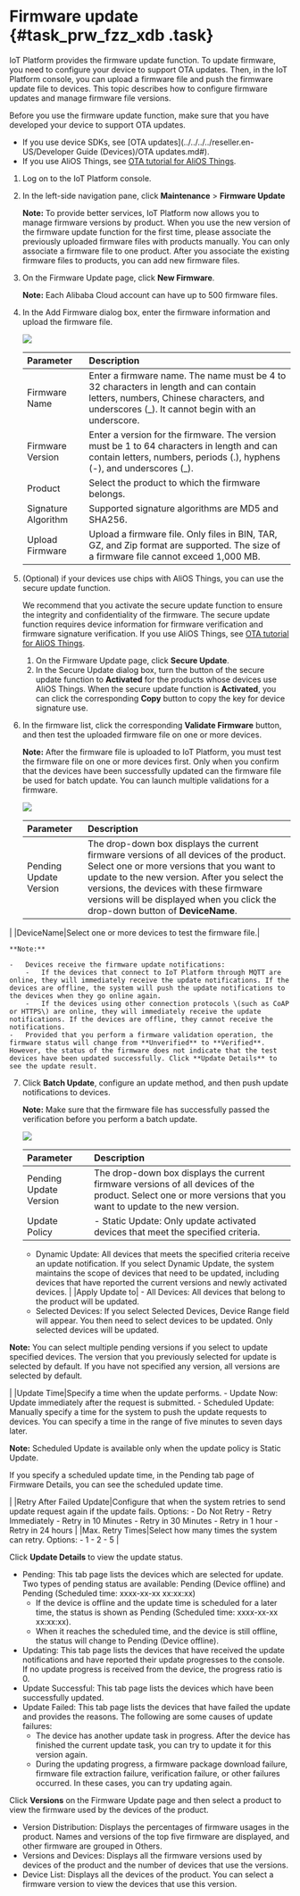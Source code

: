 # Firmware update {#task_prw_fzz_xdb .task}

IoT Platform provides the firmware update function. To update firmware, you need to configure your device to support OTA updates. Then, in the IoT Platform console, you can upload a firmware file and push the firmware update file to devices. This topic describes how to configure firmware updates and manage firmware file versions.

Before you use the firmware update function, make sure that you have developed your device to support OTA updates.

-   If you use device SDKs, see [OTA updates](../../../../reseller.en-US/Developer Guide (Devices)/OTA updates.md#).
-   If you use AliOS Things, see [OTA tutorial for AliOS Things](https://github.com/alibaba/AliOS-Things/wiki).

1.  Log on to the IoT Platform console.
2.  In the left-side navigation pane, click **Maintenance** \> **Firmware Update** 

    **Note:** To provide better services, IoT Platform now allows you to manage firmware versions by product. When you use the new version of the firmware update function for the first time, please associate the previously uploaded firmware files with products manually. You can only associate a firmware file to one product. After you associate the existing firmware files to products, you can add new firmware files.

3.  On the Firmware Update page, click **New Firmware**. 

    **Note:** Each Alibaba Cloud account can have up to 500 firmware files.

4.  In the Add Firmware dialog box, enter the firmware information and upload the firmware file. 

    ![](http://static-aliyun-doc.oss-cn-hangzhou.aliyuncs.com/assets/img/7553/15579217863946_en-US.png)

    |Parameter|Description|
    |:--------|:----------|
    |Firmware Name|Enter a firmware name. The name must be 4 to 32 characters in length and can contain letters, numbers, Chinese characters, and underscores \(\_\). It cannot begin with an underscore.|
    |Firmware Version|Enter a version for the firmware. The version must be 1 to 64 characters in length and can contain letters, numbers, periods \(.\), hyphens \(-\), and underscores \(\_\).|
    |Product|Select the product to which the firmware belongs.|
    |Signature Algorithm|Supported signature algorithms are MD5 and SHA256.|
    |Upload Firmware|Upload a firmware file. Only files in BIN, TAR, GZ, and Zip format are supported. The size of a firmware file cannot exceed 1,000 MB.|

5.  \(Optional\) if your devices use chips with AliOS Things, you can use the secure update function. 

    We recommend that you activate the secure update function to ensure the integrity and confidentiality of the firmware. The secure update function requires device information for firmware verification and firmware signature verification. If you use AliOS Things, see [OTA tutorial for AliOS Things](https://github.com/alibaba/AliOS-Things/wiki).

    1.  On the Firmware Update page, click **Secure Update**.
    2.  In the Secure Update dialog box, turn the button of the secure update function to **Activated** for the products whose devices use AliOS Things. When the secure update function is **Activated**, you can click the corresponding **Copy** button to copy the key for device signature use.
6.  In the firmware list, click the corresponding **Validate Firmware** button, and then test the uploaded firmware file on one or more devices. 

    **Note:** After the firmware file is uploaded to IoT Platform, you must test the firmware file on one or more devices first. Only when you confirm that the devices have been successfully updated can the firmware file be used for batch update. You can launch multiple validations for a firmware.

    ![](http://static-aliyun-doc.oss-cn-hangzhou.aliyuncs.com/assets/img/7553/155792178610898_en-US.png)

    |Parameter|Description|
    |:--------|:----------|
    |Pending Update Version|The drop-down box displays the current firmware versions of all devices of the product. Select one or more versions that you want to update to the new version. After you select the versions, the devices with these firmware versions will be displayed when you click the drop-down button of **DeviceName**.

 |
    |DeviceName|Select one or more devices to test the firmware file.|

    **Note:** 

    -   Devices receive the firmware update notifications:
        -   If the devices that connect to IoT Platform through MQTT are online, they will immediately receive the update notifications. If the devices are offline, the system will push the update notifications to the devices when they go online again.
        -   If the devices using other connection protocols \(such as CoAP or HTTPS\) are online, they will immediately receive the update notifications. If the devices are offline, they cannot receive the notifications.
    -   Provided that you perform a firmware validation operation, the firmware status will change from **Unverified** to **Verified**. However, the status of the firmware does not indicate that the test devices have been updated successfully. Click **Update Details** to see the update result.
7.  Click **Batch Update**, configure an update method, and then push update notifications to devices. 

    **Note:** Make sure that the firmware file has successfully passed the verification before you perform a batch update.

    ![](http://static-aliyun-doc.oss-cn-hangzhou.aliyuncs.com/assets/img/7553/155792178710902_en-US.png)

    |Parameter|Description|
    |:--------|:----------|
    |Pending Update Version|The drop-down box displays the current firmware versions of all devices of the product. Select one or more versions that you want to update to the new version.|
    |Update Policy|     -   Static Update: Only update activated devices that meet the specified criteria.
    -   Dynamic Update: All devices that meets the specified criteria receive an update notification. If you select Dynamic Update, the system maintains the scope of devices that need to be updated, including devices that have reported the current versions and newly activated devices.
 |
    |Apply Update to|     -   All Devices: All devices that belong to the product will be updated.
    -   Selected Devices: If you select Selected Devices, Device Range field will appear. You then need to select devices to be updated. Only selected devices will be updated.

**Note:** You can select multiple pending versions if you select to update specified devices. The version that you previously selected for update is selected by default. If you have not specified any version, all versions are selected by default.

 |
    |Update Time|Specify a time when the update performs.     -   Update Now: Update immediately after the request is submitted.
    -   Scheduled Update: Manually specify a time for the system to push the update requests to devices. You can specify a time in the range of five minutes to seven days later.

**Note:** Scheduled Update is available only when the update policy is Static Update.

If you specify a scheduled update time, in the Pending tab page of Firmware Details, you can see the scheduled update time.

 |
    |Retry After Failed Update|Configure that when the system retries to send update request again if the update fails. Options:     -   Do Not Retry
    -   Retry Immediately
    -   Retry in 10 Minutes
    -   Retry in 30 Minutes
    -   Retry in 1 hour
    -   Retry in 24 hours
 |
    |Max. Retry Times|Select how many times the system can retry. Options:     -   1
    -   2
    -   5
 |


Click **Update Details** to view the update status.

-   Pending: This tab page lists the devices which are selected for update. Two types of pending status are available: Pending \(Device offline\) and Pending \(Scheduled time: xxxx-xx-xx xx:xx:xx\)
    -   If the device is offline and the update time is scheduled for a later time, the status is shown as Pending \(Scheduled time: xxxx-xx-xx xx:xx:xx\).
    -   When it reaches the scheduled time, and the device is still offline, the status will change to Pending \(Device offline\).
-   Updating: This tab page lists the devices that have received the update notifications and have reported their update progresses to the console. If no update progress is received from the device, the progress ratio is 0.
-   Update Successful: This tab page lists the devices which have been successfully updated.
-   Update Failed: This tab page lists the devices that have failed the update and provides the reasons. The following are some causes of update failures:
    -   The device has another update task in progress. After the device has finished the current update task, you can try to update it for this version again.
    -   During the updating progress, a firmware package download failure, firmware file extraction failure, verification failure, or other failures occurred. In these cases, you can try updating again.

Click **Versions** on the Firmware Update page and then select a product to view the firmware used by the devices of the product.

-   Version Distribution: Displays the percentages of firmware usages in the product. Names and versions of the top five firmware are displayed, and other firmware are grouped in Others.
-   Versions and Devices: Displays all the firmware versions used by devices of the product and the number of devices that use the versions.
-   Device List: Displays all the devices of the product. You can select a firmware version to view the devices that use this version.


